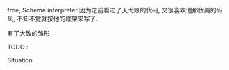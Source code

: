 
froe, Scheme interpreter
因为之前看过了天弋娘的代码, 又很喜欢他那优美的码风, 不知不觉就按他的框架来写了.




有了大致的雏形

TODO : 






Situation : 
